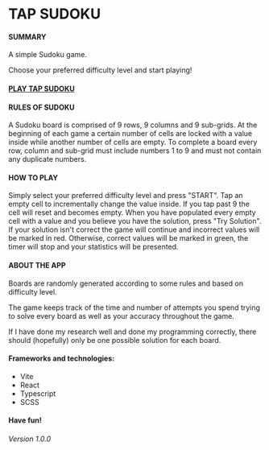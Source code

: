 # TAP SUDOKU

#### SUMMARY

A simple Sudoku game.

Choose your preferred difficulty level and start playing!

#### [PLAY TAP SUDOKU](https://imaginaryverse.github.io/tap-sudoku/)

#### RULES OF SUDOKU

A Sudoku board is comprised of 9 rows, 9 columns and 9 sub-grids.
At the beginning of each game a certain number of cells are locked with a value inside while another number of cells are empty.
To complete a board every row, column and sub-grid must include numbers 1 to 9 and must not contain any duplicate numbers.

#### HOW TO PLAY

Simply select your preferred difficulty level and press "START".
Tap an empty cell to incrementally change the value inside.
If you tap past 9 the cell will reset and becomes empty.
When you have populated every empty cell with a value and you believe you have the solution, press "Try Solution".
If your solution isn't correct the game will continue and incorrect values will be marked in red. Otherwise, correct values will be marked in green, the timer will stop and your statistics will be presented.

#### ABOUT THE APP

Boards are randomly generated according to some rules and based on difficulty level.

The game keeps track of the time and number of attempts you spend trying to solve every board as well as your accuracy throughout the game.

If I have done my research well and done my programming correctly, there should (hopefully) only be one possible solution for each board.

#### Frameworks and technologies:

- Vite
- React
- Typescript
- SCSS

#### Have fun!

###### Version 1.0.0
